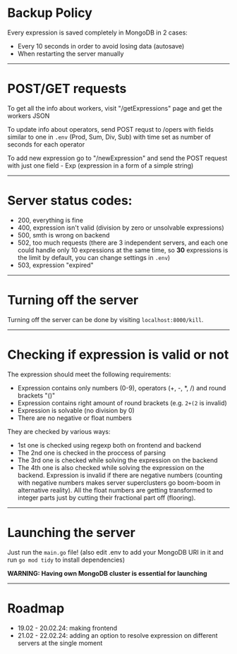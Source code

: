 # Backup Policy
Every expression is saved completely in MongoDB in 2 cases:
 * Every 10 seconds in order to avoid losing data (autosave)
 * When restarting the server manually

---

# POST/GET requests
To get all the info about workers, visit "/getExpressions" page and get the workers JSON

To update info about operators, send POST requst to /opers with fields similar to one in `.env` (Prod, Sum, Div, Sub) with time set as number of seconds for each operator

To add new expression go to "/newExpression" and send the POST request with just one field - Exp (expression in a form of a simple string)

---

# Server status codes:
 * 200, everything is fine
 * 400, expression isn't valid (division by zero or unsolvable expressions)
 * 500, smth is wrong on backend
 * 502, too much requests (there are 3 independent servers, and each one could handle only 10 expressions at the same time, so **30** expressions is the limit by default, you can change settings in `.env`)
 * 503, expression "expired"

---

# Turning off the server
Turning off the server can be done by visiting `localhost:8000/kill`. 

---

# Checking if expression is valid or not
The expression should meet the following requirements:
 * Expression contains only numbers (0-9), operators (+, -, *, /) and round brackets "()"
 * Expression contains right amount of round brackets (e.g. `2+(2` is invalid)
 * Expression is solvable (no division by 0)
 * There are no negative or float numbers

They are checked by various ways:
 * 1st one is checked using regexp both on frontend and backend
 * The 2nd one is checked in the proccess of parsing
 * The 3rd one is checked while solving the expression on the backend
 * The 4th one is also checked while solving the expression on the backend. Expression is invalid if there are negative numbers (counting with negative numbers makes server superclusters go boom-boom in alternative reality). All the float numbers are getting transformed to integer parts just by cutting their fractional part off (flooring). 

---

# Launching the server
Just run the `main.go` file! (also edit .env to add your MongoDB URI in it and run `go mod tidy` to install dependencies)

**WARNING: Having own MongoDB cluster is essential for launching**

---

# Roadmap 
* 19.02 - 20.02.24: making frontend
* 21.02 - 22.02.24: adding an option to resolve expression on different servers at the single moment
